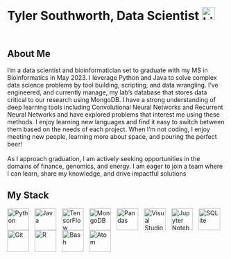 <h1>
  <p style= 'display:inline-block'> Tyler Southworth, Data Scientist
  <a href = 'https://www.linkedin.com/in/southworth-tyler/'>
    <img alt = 'LinkedIn' width = '30px' style = 'padding-right:10px;' src ='https://cdn.jsdelivr.net/gh/devicons/devicon/icons/linkedin/linkedin-original.svg'>
  </a>
    </p>
</h1>

<h2> About Me </h2>

<body>
     I’m a data scientist and bioinformatician set to graduate with my MS in Bioinformatics in May 2023. I leverage Python and Java to solve complex data science problems by tool building, scripting, and data wrangling. I’ve engineered, and currently manage, my lab’s database that stores data critical to our research using MongoDB. I have a strong understanding of deep learning tools including Convolutional Neural Networks and Recurrent Neural Networks and have explored problems that interest me using these methods. I enjoy learning new languages and find it easy to switch between them based on the needs of each project. When I’m not coding, I enjoy meeting new people, learning more about space, and pouring the perfect beer!
  <br>
  <br>
     As I approach graduation, I am actively seeking opportunities in the domains of finance, genomics, and energy. I am eager to join a team where I can learn, share my knowledge, and drive impactful solutions
</body>  

## My Stack

<img align = 'left' alt = 'Python' width = '50px' style = 'padding-right:10px;' src = 'https://cdn.jsdelivr.net/gh/devicons/devicon/icons/python/python-original.svg' title = 'Python'/>
<img align = 'left' alt = 'Java' width = '50px' style = 'padding-right:10px;' src = 'https://cdn.jsdelivr.net/gh/devicons/devicon/icons/java/java-original.svg' title = 'Java'/>
<img align = 'left' alt = 'TensorFlow' width = '50px' style = 'padding-right:10px;' src = 'https://cdn.jsdelivr.net/gh/devicons/devicon/icons/tensorflow/tensorflow-original.svg' title = 'TensorFlow'/>
<img align = 'left' alt = 'MongoDB' width = '50px' style = 'padding-right:10px;' src = 'https://cdn.jsdelivr.net/gh/devicons/devicon/icons/mongodb/mongodb-original.svg' title = 'MongoDB'/>
<img align = 'left' alt = 'Pandas' width = '50px' style = 'padding-right:10px;' src = 'https://cdn.jsdelivr.net/gh/devicons/devicon/icons/pandas/pandas-original-wordmark.svg' title = 'Pandas'/>
<img align = 'left' alt = 'Visual Studio Code' width = '50px' style = 'padding-right:10px;' src = 'https://cdn.jsdelivr.net/gh/devicons/devicon/icons/vscode/vscode-original.svg' title = 'Visual Studio Code'/>
<img align = 'left' alt = 'Jupyter Notebooks' width = '50px' style = 'padding-right:10px;' src = 'https://cdn.jsdelivr.net/gh/devicons/devicon/icons/jupyter/jupyter-original.svg' title = 'Jupyter Notebooks'/>
<img align = 'left' alt = 'SQLite' width = '50px' style = 'padding-right:10px;' src = 'https://cdn.jsdelivr.net/gh/devicons/devicon/icons/sqlite/sqlite-original.svg' title = 'SQLite'/>
<img align = 'left' alt = 'Git' width = '50px' style = 'padding-right:10px;' src = 'https://cdn.jsdelivr.net/gh/devicons/devicon/icons/git/git-original.svg' title = 'Git'/>
<img align = 'left' alt = 'R' width = '50px' style = 'padding-right:10px;' src = 'https://cdn.jsdelivr.net/gh/devicons/devicon/icons/r/r-original.svg' title = 'R'/>
<img align = 'left' alt = 'Bash' width = '50px' style = 'padding-right:10px;' src = 'https://cdn.jsdelivr.net/gh/devicons/devicon/icons/bash/bash-original.svg' title = 'Bash'/>
<img align = 'left' alt = 'Atom' width = '50px' style = 'padding-right:10px;' src = 'https://cdn.jsdelivr.net/gh/devicons/devicon/icons/atom/atom-original.svg' title = 'Atom'/>

